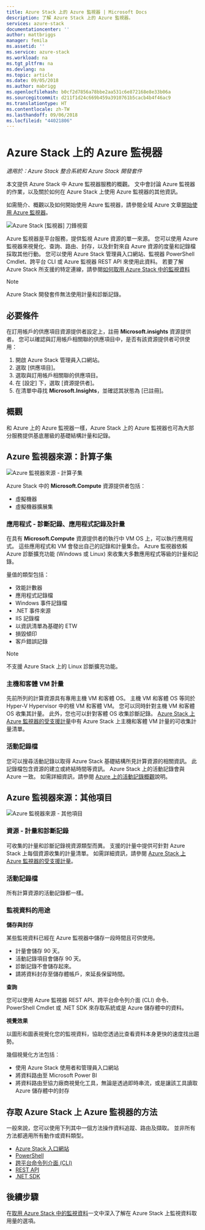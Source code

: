 ```yaml
---
title: Azure Stack 上的 Azure 監視器 | Microsoft Docs
description: 了解 Azure Stack 上的 Azure 監視器。
services: azure-stack
documentationcenter: ''
author: mattbriggs
manager: femila
ms.assetid: ''
ms.service: azure-stack
ms.workload: na
ms.tgt_pltfrm: na
ms.devlang: na
ms.topic: article
ms.date: 09/05/2018
ms.author: mabrigg
ms.openlocfilehash: b0cf2d7856a78bbe2aa531c6e872168e8e33b06a
ms.sourcegitcommit: d211f1d24c669b459a3910761b5cacb4b4f46ac9
ms.translationtype: HT
ms.contentlocale: zh-TW
ms.lasthandoff: 09/06/2018
ms.locfileid: "44021806"
---
```

# <a name="azure-monitor-on-azure-stack"></a>Azure Stack 上的 Azure 監視器

*適用於：Azure Stack 整合系統和 Azure Stack 開發套件*

本文提供 Azure Stack 中 Azure 監視器服務的概觀。 文中會討論 Azure 監視器的作業，以及關於如何在 Azure Stack 上使用 Azure 監視器的其他資訊。 

如需簡介、概觀以及如何開始使用 Azure 監視器，請參閱全域 Azure 文章[開始使用 Azure 監視器](https://docs.microsoft.com/azure/monitoring-and-diagnostics/monitoring-get-started)。

![Azure Stack [監視器] 刀鋒視窗](./media/azure-stack-metrics-azure-data/azs-monitor.png)

Azure 監視器是平台服務，提供監視 Azure 資源的單一來源。 您可以使用 Azure 監視器來視覺化、查詢、路由、封存，以及針對來自 Azure 資源的度量和記錄檔採取其他行動。 您可以使用 Azure Stack 管理員入口網站、監視器 PowerShell Cmdlet、跨平台 CLI 或 Azure 監視器 REST API 來使用此資料。 若要了解 Azure Stack 所支援的特定連線，請參閱[如何取用 Azure Stack 中的監視資料](azure-stack-metrics-monitor.md)

> [!Note]  
Azure Stack 開發套件無法使用計量和診斷記錄。

## <a name="prerequisites"></a>必要條件

在訂用帳戶的供應項目資源提供者設定上，註冊 **Microsoft.insights** 資源提供者。 您可以確認與訂用帳戶相關聯的供應項目中，是否有該資源提供者可供使用：

1. 開啟 Azure Stack 管理員入口網站。
2. 選取 [供應項目]。
3. 選取與訂用帳戶相關聯的供應項目。
4. 在 [設定] 下，選取 [資源提供者]。 
5. 在清單中尋找 **Microsoft.Insights**，並確認其狀態為 [已註冊]。

## <a name="overview"></a>概觀

和 Azure 上的 Azure 監視器一樣，Azure Stack 上的 Azure 監視器也可為大部分服務提供基底層級的基礎結構計量和記錄。

## <a name="azure-monitor-sources-compute-subset"></a>Azure 監視器來源：計算子集

![Azure 監視器來源 - 計算子集](media//azure-stack-metrics-azure-data/azs-monitor-computersubset.png)

Azure Stack 中的 **Microsoft.Compute** 資源提供者包括：
 - 虛擬機器 
 - 虛擬機器擴展集

### <a name="application---diagnostics-logs-application-logs-and-metrics"></a>應用程式 - 診斷記錄、應用程式記錄及計量

在具有 **Microsoft.Compute** 資源提供者的執行中 VM OS 上，可以執行應用程式。 這些應用程式和 VM 會發出自己的記錄和計量集合。 Azure 監視器依賴 Azure 診斷擴充功能 (Windows 或 Linux) 來收集大多數應用程式等級的計量和記錄。 

量值的類型包括：
 - 效能計數器
 - 應用程式記錄檔
 - Windows 事件記錄檔
 - .NET 事件來源
 - IIS 記錄檔
 - 以資訊清單為基礎的 ETW
 - 損毀傾印
 - 客戶錯誤記錄

> [!Note]  
> 不支援 Azure Stack 上的 Linux 診斷擴充功能。

### <a name="host-and-guest-vm-metrics"></a>主機和客體 VM 計量

先前所列的計算資源具有專用主機 VM 和客體 OS。 主機 VM 和客體 OS 等同於 Hyper-V Hypervisor 中的根 VM 和客體 VM。 您可以同時針對主機 VM 和客體 OS 收集其計量。 此外，您也可以針對客體 OS 收集診斷記錄。 [Azure Stack 上 Azure 監視器的受支援計量](azure-stack-metrics-supported.md)中有 Azure Stack 上主機和客體 VM 計量的可收集計量清單。 

### <a name="activity-log"></a>活動記錄檔

您可以搜尋活動記錄以取得 Azure Stack 基礎結構所見計算資源的相關資訊。 此記錄檔包含資源的建立或終結時間等資訊。 Azure Stack 上的活動記錄會與 Azure 一致。 如需詳細資訊，請參閱 [Azure 上的活動記錄概觀](https://docs.microsoft.com/azure/monitoring-and-diagnostics/monitoring-overview-activity-logs)說明。 


## <a name="azure-monitor-sources-everything-else"></a>Azure 監視器來源：其他項目

![Azure 監視器來源 - 其他項目](media//azure-stack-metrics-azure-data/azs-monitor-othersubset.png)

### <a name="resources---metrics-and-diagnostics-logs"></a>資源 - 計量和診斷記錄

可收集的計量和診斷記錄視資源類型而異。 支援的計量中提供可針對 Azure Stack 上每個資源收集的計量清單。 如需詳細資訊，請參閱 [Azure Stack 上 Azure 監視器的受支援計量](azure-stack-metrics-supported.md)。

### <a name="activity-log"></a>活動記錄檔

所有計算資源的活動記錄都一樣。 

### <a name="uses-for-monitoring-data"></a>監視資料的用途

**儲存與封存**  

某些監視資料已經在 Azure 監視器中儲存一段時間且可供使用。 
 - 計量會儲存 90 天。 
 - 活動記錄項目會儲存 90 天。 
 - 診斷記錄不會儲存起來。
 - 請將資料封存至儲存體帳戶，來延長保留時間。

**查詢**  

您可以使用 Azure 監視器 REST API、跨平台命令列介面 (CLI) 命令、PowerShell Cmdlet 或 .NET SDK 來存取系統或是 Azure 儲存體中的資料。 

**視覺效果**

以圖形和圖表視覺化您的監視資料，協助您透過比查看資料本身更快的速度找出趨勢。 

幾個視覺化方法包括︰
 - 使用 Azure Stack 使用者和管理員入口網站
 - 將資料路由至 Microsoft Power BI
 - 將資料路由至協力廠商視覺化工具，無論是透過即時串流，或是讓該工具讀取 Azure 儲存體中的封存

## <a name="methods-of-accessing-azure-monitor-on-azure-stack"></a>存取 Azure Stack 上 Azure 監視器的方法

一般來說，您可以使用下列其中一個方法操作資料追蹤、路由及擷取。 並非所有方法都適用所有動作或資料類型。

 - [Azure Stack 入口網站](https://docs.microsoft.com/azure/azure-stack/user/azure-stack-use-portal)
 - [PowerShell](https://docs.microsoft.com/azure/monitoring-and-diagnostics/insights-powershell-samples)
 - [跨平台命令列介面 (CLI)](https://docs.microsoft.com/azure/monitoring-and-diagnostics/insights-cli-samples)
 - [REST API](https://docs.microsoft.com/rest/api/monitor)
 - [.NET SDK](http://www.nuget.org/packages/Microsoft.Azure.Management.Monitor)

## <a name="next-steps"></a>後續步驟

在[取用 Azure Stack 中的監視資料](azure-stack-metrics-monitor.md)一文中深入了解在 Azure Stack 上監視資料取用量的選項。
